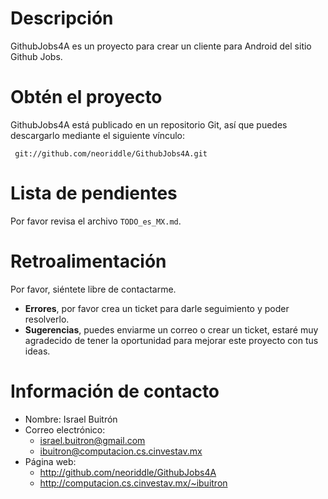 Descripción
===========

GithubJobs4A es un proyecto para crear un cliente para Android del sitio Github Jobs.


Obtén el proyecto
=================

GithubJobs4A está publicado en un repositorio Git, así que puedes descargarlo mediante el siguiente vínculo:

     git://github.com/neoriddle/GithubJobs4A.git


Lista de pendientes
===================

Por favor revisa el archivo `TODO_es_MX.md`.

Retroalimentación
=================

Por favor, siéntete libre de contactarme.

* **Errores**, por favor crea un ticket para darle seguimiento y poder resolverlo.
* **Sugerencias**, puedes enviarme un correo o crear un ticket, estaré muy agradecido de tener la oportunidad para mejorar este proyecto con tus ideas.


Información de contacto
=======================

* Nombre: Israel Buitrón
* Correo electrónico:
    * israel.buitron@gmail.com
    * ibuitron@computacion.cs.cinvestav.mx
* Página web:
    * http://github.com/neoriddle/GithubJobs4A
	* http://computacion.cs.cinvestav.mx/~ibuitron